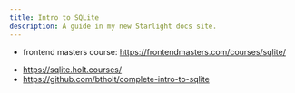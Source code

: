 ```yaml
---
title: Intro to SQLite
description: A guide in my new Starlight docs site.
---
```


- frontend masters course: <https://frontendmasters.com/courses/sqlite/>

* <https://sqlite.holt.courses/>
* <https://github.com/btholt/complete-intro-to-sqlite>
